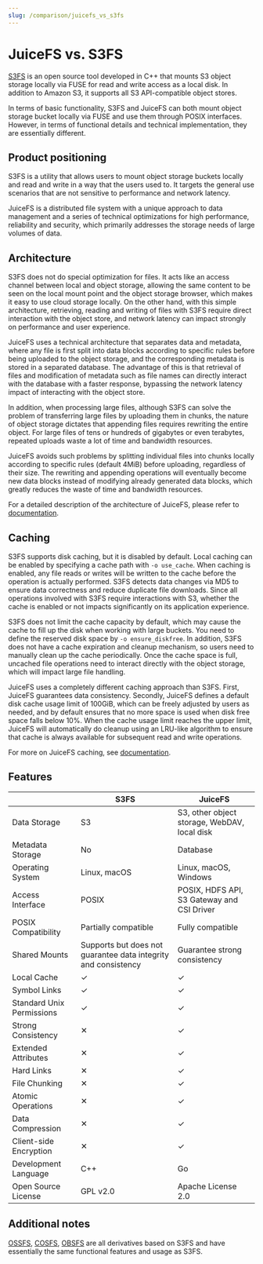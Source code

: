 ```yaml
---
slug: /comparison/juicefs_vs_s3fs
---
```


# JuiceFS vs. S3FS

[S3FS](https://github.com/s3fs-fuse/s3fs-fuse) is an open source tool developed in C++ that mounts S3 object storage locally via FUSE for read and write access as a local disk. In addition to Amazon S3, it supports all S3 API-compatible object stores.

In terms of basic functionality, S3FS and JuiceFS can both mount object storage bucket locally via FUSE and use them through POSIX interfaces. However, in terms of functional details and technical implementation, they are essentially different.

## Product positioning

S3FS is a utility that allows users to mount object storage buckets locally and read and write in a way that the users used to. It targets the general use scenarios that are not sensitive to performance and network latency.

JuiceFS is a distributed file system with a unique approach to data management and a series of technical optimizations for high performance, reliability and security, which primarily addresses the storage needs of large volumes of data.

## Architecture

S3FS does not do special optimization for files. It acts like an access channel between local and object storage, allowing the same content to be seen on the local mount point and the object storage browser, which makes it easy to use cloud storage locally. On the other hand, with this simple architecture, retrieving, reading and writing of files with S3FS require direct interaction with the object store, and network latency can impact strongly on performance and user experience.

JuiceFS uses a technical architecture that separates data and metadata, where any file is first split into data blocks according to specific rules before being uploaded to the object storage, and the corresponding metadata is stored in a separated database. The advantage of this is that retrieval of files and modification of metadata such as file names can directly interact with the database with a faster response, bypassing the network latency impact of interacting with the object store.

In addition, when processing large files, although S3FS can solve the problem of transferring large files by uploading them in chunks, the nature of object storage dictates that appending files requires rewriting the entire object. For large files of tens or hundreds of gigabytes or even terabytes, repeated uploads waste a lot of time and bandwidth resources.

JuiceFS avoids such problems by splitting individual files into chunks locally according to specific rules (default 4MiB) before uploading, regardless of their size. The rewriting and appending operations will eventually become new data blocks instead of modifying already generated data blocks, which greatly reduces the waste of time and bandwidth resources.

For a detailed description of the architecture of JuiceFS, please refer to [documentation](../../introduction/architecture.md).

## Caching

S3FS supports disk caching, but it is disabled by default. Local caching can be enabled by specifying a cache path with `-o use_cache`. When caching is enabled, any file reads or writes will be written to the cache before the operation is actually performed. S3FS detects data changes via MD5 to ensure data correctness and reduce duplicate file downloads. Since all operations involved with S3FS require interactions with S3, whether the cache is enabled or not impacts significantly on its application experience.

S3FS does not limit the cache capacity by default, which may cause the cache to fill up the disk when working with large buckets. You need to define the reserved disk space by `-o ensure_diskfree`. In addition, S3FS does not have a cache expiration and cleanup mechanism, so users need to manually clean up the cache periodically. Once the cache space is full, uncached file operations need to interact directly with the object storage, which will impact large file handling.

JuiceFS uses a completely different caching approach than S3FS. First, JuiceFS guarantees data consistency. Secondly, JuiceFS defines a default disk cache usage limit of 100GiB, which can be freely adjusted by users as needed, and by default ensures that no more space is used when disk free space falls below 10%. When the cache usage limit reaches the upper limit, JuiceFS will automatically do cleanup using an LRU-like algorithm to ensure that cache is always available for subsequent read and write operations.

For more on JuiceFS caching, see [documentation](../../guide/cache.md).

## Features

|                           | S3FS                                                           | JuiceFS                                      |
|---------------------------|----------------------------------------------------------------|----------------------------------------------|
| Data Storage              | S3                                                             | S3, other object storage, WebDAV, local disk |
| Metadata Storage          | No                                                             | Database                                     |
| Operating System          | Linux, macOS                                                   | Linux, macOS, Windows                        |
| Access Interface          | POSIX                                                          | POSIX, HDFS API, S3 Gateway and CSI Driver   |
| POSIX Compatibility       | Partially compatible                                           | Fully compatible                             |
| Shared Mounts             | Supports but does not guarantee data integrity and consistency | Guarantee strong consistency                 |
| Local Cache               | ✓                                                              | ✓                                            |
| Symbol Links              | ✓                                                              | ✓                                            |
| Standard Unix Permissions | ✓                                                              | ✓                                            |
| Strong Consistency        | ✕                                                              | ✓                                            |
| Extended Attributes       | ✕                                                              | ✓                                            |
| Hard Links                | ✕                                                              | ✓                                            |
| File Chunking             | ✕                                                              | ✓                                            |
| Atomic Operations         | ✕                                                              | ✓                                            |
| Data Compression          | ✕                                                              | ✓                                            |
| Client-side Encryption    | ✕                                                              | ✓                                            |
| Development Language      | C++                                                            | Go                                           |
| Open Source License       | GPL v2.0                                                       | Apache License 2.0                           |

## Additional notes

[OSSFS](https://github.com/aliyun/ossfs), [COSFS](https://github.com/tencentyun/cosfs), [OBSFS](https://github.com/huaweicloud/huaweicloud-obs-obsfs) are all derivatives based on S3FS and have essentially the same functional features and usage as S3FS.
